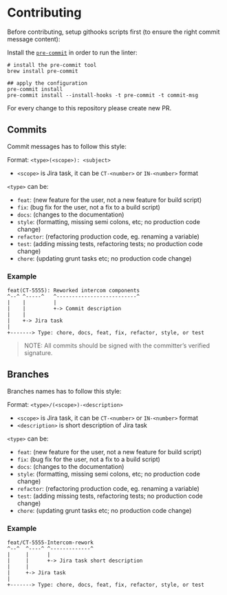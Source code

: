 # Contributing

Before contributing, setup githooks scripts first
(to ensure the right commit message content):

Install the [``pre-commit``](https://pre-commit.com/) in order to run the linter:

```shell
# install the pre-commit tool
brew install pre-commit

## apply the configuration
pre-commit install
pre-commit install --install-hooks -t pre-commit -t commit-msg
```

For every change to this repository please create new PR.

## Commits

Commit messages has to follow this style:

Format: `<type>(<scope>): <subject>`

- `<scope>` is Jira task, it can be `CT-<number>` or `IN-<number>` format

`<type>` can be:

- `feat`: (new feature for the user, not a new feature for build script)
- `fix`: (bug fix for the user, not a fix to a build script)
- `docs`: (changes to the documentation)
- `style`: (formatting, missing semi colons, etc; no production code change)
- `refactor`: (refactoring production code, eg. renaming a variable)
- `test`: (adding missing tests, refactoring tests; no production code change)
- `chore`: (updating grunt tasks etc; no production code change)

### Example

```
feat(CT-5555): Reworked intercom components
^--^ ^-----^   ^--------------------------^
|    |         |
|    |         +-> Commit description
|    |
|    +-> Jira task
|
+-------> Type: chore, docs, feat, fix, refactor, style, or test
```

> NOTE: All commits should be signed with the committer’s verified signature.

## Branches

Branches names has to follow this style:

Format: `<type>/(<scope>)-<description>`

- `<scope>` is Jira task, it can be `CT-<number>` or `IN-<number>` format
- `<description>` is short description of Jira task

`<type>` can be:

- `feat`: (new feature for the user, not a new feature for build script)
- `fix`: (bug fix for the user, not a fix to a build script)
- `docs`: (changes to the documentation)
- `style`: (formatting, missing semi colons, etc; no production code change)
- `refactor`: (refactoring production code, eg. renaming a variable)
- `test`: (adding missing tests, refactoring tests; no production code change)
- `chore`: (updating grunt tasks etc; no production code change)

### Example

```
feat/CT-5555-Intercom-rework
^--^  ^----^ ^-------------^
|     |      |
|     |      +-> Jira task short description
|     |
|     +-> Jira task
|
+-------> Type: chore, docs, feat, fix, refactor, style, or test
```
